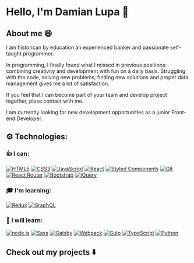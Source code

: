 # Hello, I'm Damian Lupa 👋

## About me 😄

I am historican by education an experienced banker and passionate self-taught programmer.

In programming, I finally found what I missed in previous positions: combining creativity and development with fun on a daily basis. Struggling with the code, solving new problems, finding new solutions and proper data management gives me a lot of satisfaction.

If you feel that I can become part of your team and develop project together, plese contact with me.

I am currently looking for new development opportunities as a junior Front-end Developer.

## :gear: Technologies:

### :+1: I can:

[![HTML5](https://img.shields.io/badge/-HTML5-E34F26?style=flat-square&logo=html5&logoColor=white)]()
[![CSS3](https://img.shields.io/badge/-CSS3-1572B6?style=flat-square&logo=css3)]()
[![JavaScript](https://img.shields.io/badge/-JavaScript-yellow?style=flat-square&logo=javascript&logoColor=white)]()
[![React](https://img.shields.io/badge/-React-61dafb?style=flat-square&logo=react&logoColor=white)]()
[![Styled Components](https://img.shields.io/badge/-Styled%20Components-orange?style=flat-square&logo=Styled-Components&logoColor=white)]()
[![Git](https://img.shields.io/badge/-Git-black?style=flat-square&logo=git&logoColor=white)]()
[![React Router](https://img.shields.io/badge/-React%20Router-424242?style=flat-square&logo=React-Router&logoColor=white)]()
[![Bootstrap](https://img.shields.io/badge/-Bootstrap-7952b3?style=flat-square&logo=Bootstrap&logoColor=white)]()
[![jQuery](https://img.shields.io/badge/-jQuery-0769ad?style=flat-square&logo=jQuery&logoColor=white)]()


### :mortar_board: I'm learning:

[![Redux](https://img.shields.io/badge/-Redux-black?style=flat-square&logo=Redux&logoColor=pink)]()
[![GraphQL](https://img.shields.io/badge/-GraphQL-E10098?style=flat-square&logo=graphql)]()

### :dart: I will learn:

[![node.js](https://img.shields.io/badge/-node.js-539e43?style=flat-square&logo=node.js&logoColor=white)]()
[![Sass](https://img.shields.io/badge/-Sass-pink?style=flat-square&logo=Sass)]()
[![Gatsby](https://img.shields.io/badge/-Gatsby-purple?style=flat-square&logo=Gatsby&logoColor=white)]()
[![Webpack](https://img.shields.io/badge/-Webpack-blue?style=flat-square&logo=Webpack&logoColor=white)]()
[![Gulp](https://img.shields.io/badge/-Gulp-cf4647?style=flat-square&logo=Gulp&logoColor=white)]()
[![TypeScript](https://img.shields.io/badge/-TypeScript-007acc?style=flat-square&logo=TypeScript&logoColor=white)]()
[![Python](https://img.shields.io/badge/-Python-3673a6?style=flat-square&logo=Python&logoColor=white)]()

## Check out my projects :arrow_down:
